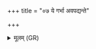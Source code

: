 +++
title = "०७ ये गर्भा अवपद्यन्ते"

+++
<details><summary>मूलम् (GR)</summary>

ये गर्भा अवपद्यन्ते  
जगद् यच् चापलुप्यते ।  
वीरा ये हन्यन्ते मिथो  
ब्रह्मजाया हिनस्ति तान् ॥
</details>